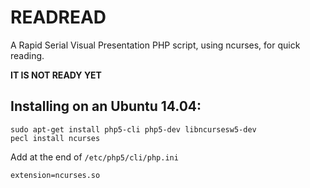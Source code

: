 # READREAD

A Rapid Serial Visual Presentation PHP script, using ncurses, for quick reading.

**IT IS NOT READY YET**

## Installing on an Ubuntu 14.04:

```
sudo apt-get install php5-cli php5-dev libncursesw5-dev
pecl install ncurses
```
Add at the end of `/etc/php5/cli/php.ini`

```
extension=ncurses.so
```

